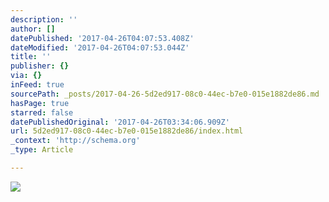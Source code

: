 ```yaml
---
description: ''
author: []
datePublished: '2017-04-26T04:07:53.408Z'
dateModified: '2017-04-26T04:07:53.044Z'
title: ''
publisher: {}
via: {}
inFeed: true
sourcePath: _posts/2017-04-26-5d2ed917-08c0-44ec-b7e0-015e1882de86.md
hasPage: true
starred: false
datePublishedOriginal: '2017-04-26T03:34:06.909Z'
url: 5d2ed917-08c0-44ec-b7e0-015e1882de86/index.html
_context: 'http://schema.org'
_type: Article

---
```

![](https://the-grid-user-content.s3-us-west-2.amazonaws.com/1e397659-1fa6-42c6-9c7d-71d902ca53a4.jpg)